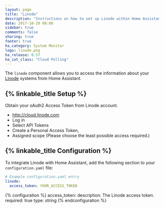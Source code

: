 ```yaml
---
layout: page
title: "Linode"
description: "Instructions on how to set up Linode within Home Assistant."
date: 2017-10-20 08:00
sidebar: true
comments: false
sharing: true
footer: true
ha_category: System Monitor
logo: linode.png
ha_release: 0.57
ha_iot_class: "Cloud Polling"
---
```


The `linode` component allows you to access the information about your [Linode](https://linode.com) systems from Home Assistant.

## {% linkable_title Setup %}

Obtain your oAuth2 Access Token from Linode account.

* <http://cloud.linode.com>
* Log in
* Select API Tokens
* Create a Personal Access Token,
* Assigned scope (Please choose the least possible access required.)

## {% linkable_title Configuration %}

To integrate Linode with Home Assistant, add the following section to your `configuration.yaml` file:

```yaml
# Example configuration.yaml entry
linode:
  access_token: YOUR_ACCESS_TOKEN
```

{% configuration %}
  access_token:
    description: The Linode access token.
    required: true
    type: string
{% endconfiguration %}
